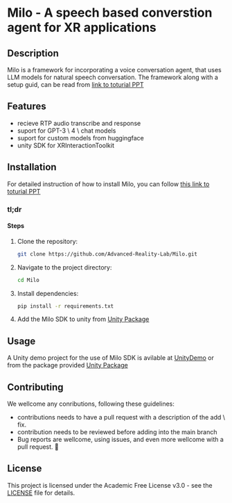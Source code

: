 # Milo - A speech based converstion agent for XR applications

## Description

Milo is a framework for incorporating a voice conversation agent, that uses LLM models for natural speech conversation.
The framework along with a setup guid, can be read from [link to  toturial PPT]()


## Features

- recieve RTP audio transcribe and response
- suport for GPT-3 \ 4 \ chat models
- suport for custom models from huggingface
- unity SDK for XRInteractionToolkit


## Installation

For detailed instruction of how to install Milo, you can follow [this link to toturial PPT]()
<!-- Detailed instructions on how to install Milo can be found in [link to  toturial PPT]() -->

### tl;dr

<!-- - List any software or tools needed to use your framework (e.g., Python, Node.js). -->
  
#### Steps

1. Clone the repository:
    ```sh
    git clone https://github.com/Advanced-Reality-Lab/Milo.git
    ```
2. Navigate to the project directory:
    ```sh
    cd Milo
    ```
3. Install dependencies:
    ```sh
    pip install -r requirements.txt 
    ```
4. Add the Milo SDK to unity from [Unity Package]()

## Usage

A Unity demo project for the use of Milo SDK is avilable at [UnityDemo]() or from the package provided [Unity Package]()


## Contributing

We wellcome any conributions, following these guidelines:

- contributions needs to have a pull request with a description of the add \ fix.
- contribution needs to be reviewed before adding into the main branch
- Bug reports are wellcome, using issues, and even more wellcome with a pull request. 🚀

## License

This project is licensed under the Academic Free License v3.0 - see the [LICENSE](LICENSE) file for details.


<!-- # Acknowledgements

# Cite
If you use this project in your research, please cite it as follows:

```bibtex
@misc{yourprojectname,
  author = {Your Name},
  title = {Project Name},
  year = {2024},
  publisher = {GitHub},
  journal = {GitHub Repository},
  howpublished = {\url{https://github.com/yourusername/yourprojectname}},
}
``` -->